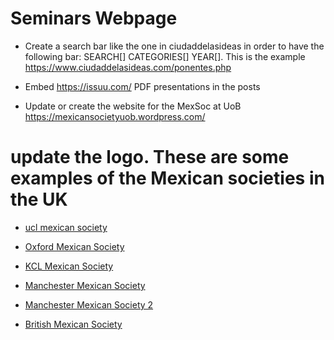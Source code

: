 

# Seminars Webpage

* Create a search bar like the one in ciudaddelasideas in order to have the following
bar: SEARCH[]  CATEGORIES[] YEAR[]. This is the example https://www.ciudaddelasideas.com/ponentes.php

* Embed https://issuu.com/ PDF presentations in the posts

* Update or create  the website for the MexSoc at UoB https://mexicansocietyuob.wordpress.com/



# update the logo. These are some examples of the Mexican societies in the UK

* [ucl mexican society](http://uclu.org/sites/uclu.org/files/styles/large/public/csc-directory-images/boceto_3.jpg)

* [Oxford Mexican Society](http://oxfordmexicansociety.co.uk/wp-content/uploads/2015/11/OxfordMexicanSociety_white_squared.png)

* [KCL Mexican Society](https://pbs.twimg.com/profile_images/490191913815781376/CsncOIQB.jpeg)

* [Manchester Mexican Society](https://s3-eu-west-1.amazonaws.com/nusdigital/group/images/271/medium/Mexican_society_2016_2017_13029436_1041461672608825_1594783824751244129_o.jpg)

* [Manchester Mexican Society 2](http://gestioncultura.cervantes.es/COMUNES/39717_I_Manchester%20Mexican%20Society_S.jpg)

* [British Mexican Society](http://www.britishmexicansociety.org.uk/grafix/Logo-on-red-flags_250x153.jpg)
